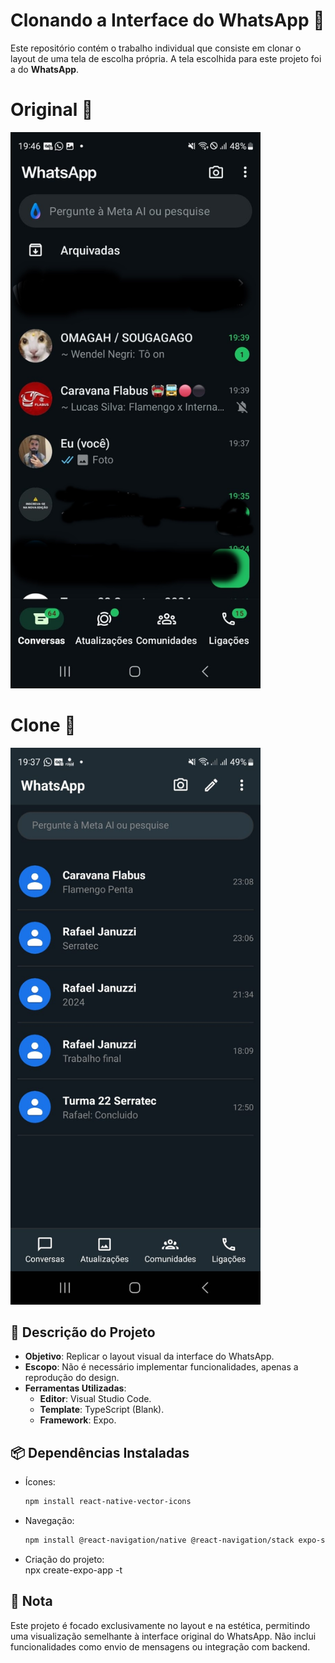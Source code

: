 # Clonando a Interface do WhatsApp 📱

Este repositório contém o trabalho individual que consiste em clonar o layout de uma tela de escolha própria. A tela escolhida para este projeto foi a do **WhatsApp**.

# Original 📱
<img src="./imagem/wpporigi.jpg" alt="Tela Original" width="400">

# Clone 📱
<img src="./imagem/clonewpp.jpg" alt="Tela Original" width="400">

## 📝 Descrição do Projeto

- **Objetivo**: Replicar o layout visual da interface do WhatsApp.  
- **Escopo**: Não é necessário implementar funcionalidades, apenas a reprodução do design.  
- **Ferramentas Utilizadas**:
  - **Editor**: Visual Studio Code.  
  - **Template**: TypeScript (Blank).  
  - **Framework**: Expo.  

## 📦 Dependências Instaladas

- Ícones:  
  ```bash
  npm install react-native-vector-icons

- Navegação:
  ```bash
  npm install @react-navigation/native @react-navigation/stack expo-status-bar

- Criação do projeto:  
npx create-expo-app -t

## 📌 Nota

Este projeto é focado exclusivamente no layout e na estética, permitindo uma visualização semelhante à interface original do WhatsApp. Não inclui funcionalidades como envio de mensagens ou integração com backend.
